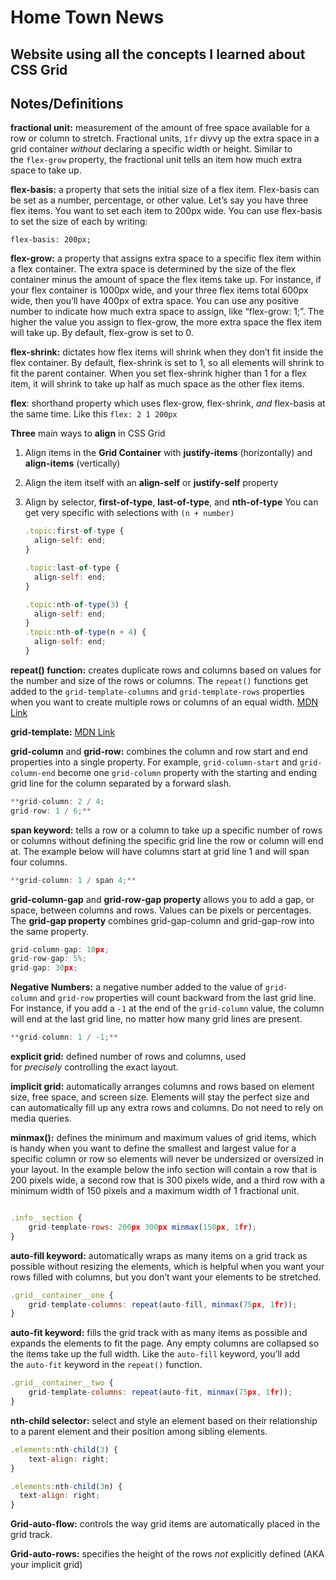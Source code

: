 # Home Town News

## Website using all the concepts I learned about CSS Grid

## Notes/Definitions
**fractional unit:** measurement of the amount of free space available for a row or column to stretch. Fractional units, `1fr` divvy up the extra space in a grid container *without* declaring a specific width or height. Similar to the `flex-grow` property, the fractional unit tells an item how much extra space to take up.

**flex-basis:** a property that sets the initial size of a flex item. Flex-basis can be set as a number, percentage, or other value. Let’s say you have three flex items. You want to set each item to 200px wide. You can use flex-basis to set the size of each by writing:

```
flex-basis: 200px;
```

**flex-grow:** a property that assigns extra space to a specific flex item within a flex container. The extra space is determined by the size of the flex container minus the amount of space the flex items take up. For instance, if your flex container is 1000px wide, and your three flex items total 600px wide, then you’ll have 400px of extra space. You can use any positive number to indicate how much extra space to assign, like “flex-grow: 1;”. The higher the value you assign to flex-grow, the more extra space the flex item will take up. By default, flex-grow is set to 0.

**flex-shrink:** dictates how flex items will shrink when they don’t fit inside the flex container. By default, flex-shrink is set to 1, so all elements will shrink to fit the parent container. When you set flex-shrink higher than 1 for a flex item, it will shrink to take up half as much space as the other flex items.

********flex********: shorthand property which uses flex-grow, flex-shrink, *and* flex-basis at the same time. Like this `flex: 2 1 200px`

**Three** main ways to **align** in CSS Grid

1. Align items in the **Grid Container** with **justify-items** (horizontally) and **align-items** (vertically)
2. Align the item itself with an ************align-self************  or ************justify-self************ property
3. Align by selector, ****************************first-of-type****************************, ************************last-of-type************************, and **********************nth-of-type**********************
You can get very specific with selections with `(n + number)`
    
    ```jsx
    .topic:first-of-type {
      align-self: end;
    }
    
    .topic:last-of-type {
      align-self: end;
    }
    
    .topic:nth-of-type(3) {
      align-self: end;
    }
    .topic:nth-of-type(n + 4) {
      align-self: end;
    }
    ```
    

**repeat() function:** creates duplicate rows and columns based on values for the number and size of the rows or columns. The `repeat()` functions get added to the `grid-template-columns` and `grid-template-rows` properties when you want to create multiple rows or columns of an equal width.  [MDN Link](https://developer.mozilla.org/en-US/docs/Web/CSS/repeat)

**grid-template:** [MDN Link](https://developer.mozilla.org/en-US/docs/Web/CSS/grid-template-rows)

**grid-column** and **grid-row:** combines the column and row start and end properties into a single property. For example, `grid-column-start` and `grid-column-end` become one `grid-column` property with the starting and ending grid line for the column separated by a forward slash.

```jsx
**grid-column: 2 / 4;
grid-row: 1 / 6;**
```

**span keyword:** tells a row or a column to take up a specific number of rows or columns without defining the specific grid line the row or column will end at. The example below will have columns start at grid line 1 and will span four columns.

```jsx
**grid-column: 1 / span 4;**
```

**grid-column-gap** and **grid-row-gap property** allows you to add a gap, or space, between  columns and rows. Values can be pixels or percentages. The **grid-gap property** combines grid-gap-column and grid-gap-row into the same property.

```jsx
grid-column-gap: 10px;
grid-row-gap: 5%;
grid-gap: 30px;
```

**Negative Numbers:** a negative number added to the value of `grid-column` and `grid-row` properties will count backward from the last grid line. For instance, if you add a `-1` at the end of the `grid-column` value, the column will end at the last grid line, no matter how many grid lines are present.

```jsx
**grid-column: 1 / -1;**
```

**explicit grid:** defined number of rows and columns, used for *precisely* controlling the exact layout.

**implicit grid:** automatically arranges columns and rows based on element size, free space, and screen size. Elements will stay the perfect size and can automatically fill up any extra rows and columns. Do not need to rely on media queries.

**minmax():** defines the minimum and maximum values of grid items, which is handy when you want to define the smallest and largest value for a specific column or row so elements will never be undersized or oversized in your layout. In the example below the info section will contain a row that is 200 pixels wide, a second row that is 300 pixels wide, and a third row with a minimum width of 150 pixels and a maximum width of 1 fractional unit.

```jsx

.info__section {
	grid-template-rows: 200px 300px minmax(150px, 1fr);
}
```

**auto-fill keyword:** automatically wraps as many items on a grid track as possible without resizing the elements, which is helpful when you want your rows filled with columns, but you don’t want your elements to be stretched.

```jsx
.grid__container__one {
	grid-template-columns: repeat(auto-fill, minmax(75px, 1fr));
}
```

**auto-fit keyword:** fills the grid track with as many items as possible and expands the elements to fit the page. Any empty columns are collapsed so the items take up the full width. Like the `auto-fill` keyword, you’ll add the `auto-fit` keyword in the `repeat()` function.

```jsx
.grid__container__two {
	grid-template-columns: repeat(auto-fit, minmax(75px, 1fr));
}
```

**nth-child selector:** select and style an element based on their relationship to a parent element and their position among sibling elements. 

```jsx
.elements:nth-child(3) {
	text-align: right;
}

.elements:nth-child(3n) {
  text-align: right;
}
```

**Grid-auto-flow:** controls the way grid items are automatically placed in the grid track.

**Grid-auto-rows:** specifies the height of the rows *not* explicitly defined (AKA your implicit grid)
